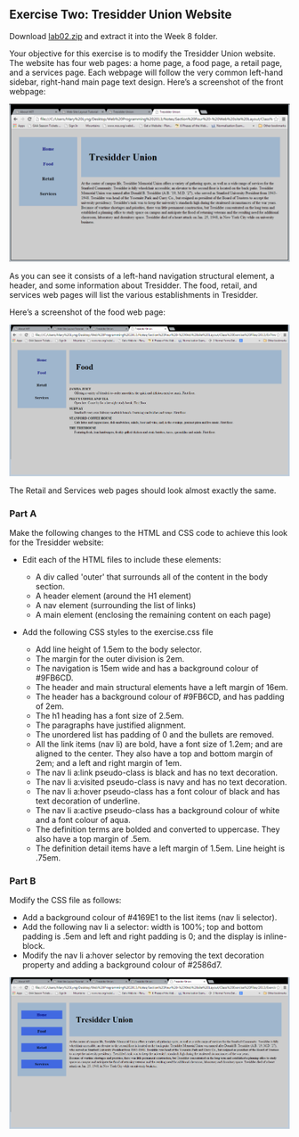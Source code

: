 ## Exercise Two: Tresidder Union Website

Download [lab02.zip](archives/lab02.zip) and extract it into the Week 8 folder.

Your objective for this exercise is to modify the Tresidder Union website. The website has four web pages: a home page, a food page, a retail page, and a services page. Each webpage will follow the very common left-hand sidebar, right-hand main page text design. Here’s a screenshot of the front webpage:

![](./img/ex2a.png)

As you can see it consists of a left-hand navigation structural element, a header, and some information about Tresidder. The food, retail, and services web pages will list the various establishments in Tresidder.

Here’s a screenshot of the food web page:

![](./img/ex2b.png)

The Retail and Services web pages should look almost exactly the same.

### Part A

Make the following changes to the HTML and CSS code to achieve this look for the Tresidder website:

- Edit each of the HTML files to include these elements:
  - A div called 'outer' that surrounds all of the content in the body section.
  - A header element (around the H1 element)
  - A nav element (surrounding the list of links)
  - A main element (enclosing the remaining content on each page)


- Add the following CSS styles to the exercise.css file
  - Add line height of 1.5em to the body selector.
  - The margin for the outer division is 2em.
  - The navigation is 15em wide and has a background colour of #9FB6CD.
  - The header and main structural elements have a left margin of 16em.
  - The header has a background colour of #9FB6CD, and has padding of 2em.
  - The h1 heading has a font size of 2.5em.
  - The paragraphs have justified alignment.
  - The unordered list has padding of 0 and the bullets are removed.
  - All the link items (nav li) are bold, have a font size of 1.2em; and are aligned to the center. They also have a top and bottom margin of 2em; and a left and right margin of 1em.
  - The nav li a:link pseudo-class is black and has no text decoration.
  - The nav li a:visited pseudo-class is navy and has no text decoration.
  - The nav li a:hover pseudo-class has a font colour of black and has text decoration of underline.
  - The nav li a:active pseudo-class has a background colour of white and a font colour of aqua.
  - The definition terms are bolded and converted to uppercase. They also have a top margin of .5em.
  - The definition detail items have a left margin of 1.5em. Line height is .75em.

### Part B

Modify the CSS file as follows:

  - Add a background colour of #4169E1 to the list items (nav li selector).
  - Add the following nav li a selector: width is 100%; top and bottom padding is .5em and left and right padding is 0; and the display is inline-block.
  - Modify the nav li a:hover selector by removing the text decoration property and adding a background colour of #2586d7.

![](./img/ex2c.png)
